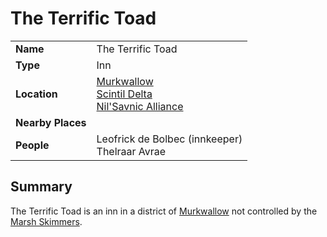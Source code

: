 # The Terrific Toad

|||
| --- | --- |
| **Name** | The Terrific Toad | place.4
| **Type** | Inn |
| **Location** | [Murkwallow](../../cities/murkwallow.md)<br>[Scintil Delta](../../rivers-lakes/scintil-delta.md)<br>[Nil'Savnic Alliance](../../../civilisations/nilsavnic-alliance/nilsavnic-alliance.md) |
| **Nearby Places** | |
| **People** | Leofrick de Bolbec (innkeeper)<br>Thelraar Avrae |

## Summary

The Terrific Toad is an inn in a district of [Murkwallow](../../cities/murkwallow.md) not controlled by the [Marsh Skimmers](../../../organisations/marsh-skimmers.md).
